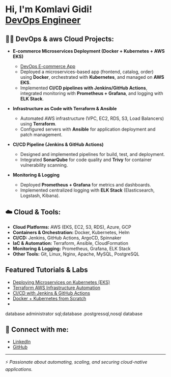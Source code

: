 <h1>Hi, I'm Komlavi Gidi! <br/><a href="https://github.com/amenvi18-tech">DevOps Engineer</a> </h1>

<h2>👨‍💻 DevOps & aws  Cloud Projects:</h2>

- <b>E-commerce Microservices Deployment (Docker + Kubernetes + AWS EKS)</b>  
  - [DevOps E-commerce App](https://github.com/amenvi18-tech/devops-ecommerce-app)  
  - Deployed a microservices-based app (frontend, catalog, order) using **Docker**, orchestrated with **Kubernetes**, and managed on **AWS EKS**.  
  - Implemented **CI/CD pipelines with Jenkins/GitHub Actions**, integrated monitoring with **Prometheus + Grafana**, and logging with **ELK Stack**.  

- <b>Infrastructure as Code with Terraform & Ansible</b>  
  - Automated AWS infrastructure (VPC, EC2, RDS, S3, Load Balancers) using **Terraform**.  
  - Configured servers with **Ansible** for application deployment and patch management.  

- <b>CI/CD Pipeline (Jenkins & GitHub Actions)</b>  
  - Designed and implemented pipelines for build, test, and deployment.  
  - Integrated **SonarQube** for code quality and **Trivy** for container vulnerability scanning.  

- <b>Monitoring & Logging</b>  
  - Deployed **Prometheus + Grafana** for metrics and dashboards.  
  - Implemented centralized logging with **ELK Stack** (Elasticsearch, Logstash, Kibana).  

<h2>☁️ Cloud & Tools:</h2>

- **Cloud Platforms:** AWS (EKS, EC2, S3, RDS), Azure, GCP  
- **Containers & Orchestration:** Docker, Kubernetes, Helm  
- **CI/CD:** Jenkins, GitHub Actions, ArgoCD, Spinnaker  
- **IaC & Automation:** Terraform, Ansible, CloudFormation  
- **Monitoring & Logging:** Prometheus, Grafana, ELK Stack  
- **Other Tools:** Git, Linux, Nginx, Apache, MySQL, PostgreSQL  

<h2> Featured Tutorials & Labs</h2>

- [Deploying Microservices on Kubernetes (EKS)](#)  
- [Terraform AWS Infrastructure Automation](#)  
- [CI/CD with Jenkins & GitHub Actions](#)  
- [Docker + Kubernetes from Scratch](#)
- 
database administrator
sql;database .postgressql,nosql database

<h2> 🤳 Connect with me:</h2>

- [LinkedIn](https://www.linkedin.com/in/komlavi-gidi-580455368)  
- [GitHub](https://github.com/amenvi18-tech)  

---
⚡ *Passionate about automating, scaling, and securing cloud-native applications.*
